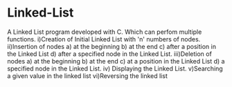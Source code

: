 # Linked-List

A Linked List program developed with C.
Which can perfom multiple functions.
i)Creation of Initial Linked List with 'n' numbers of nodes.
ii)Insertion of nodes a) at the beginning b) at the end c) after a position in the Linked List d) after a specified node in the Linked List.
iii)Deletion of nodes a) at the beginning b) at the end c) at a position in the Linked List d) a specified node in the Linked List.
iv) Displaying the Linked List.
v)Searching a given value in the linked  list
vi)Reversing the linked list
